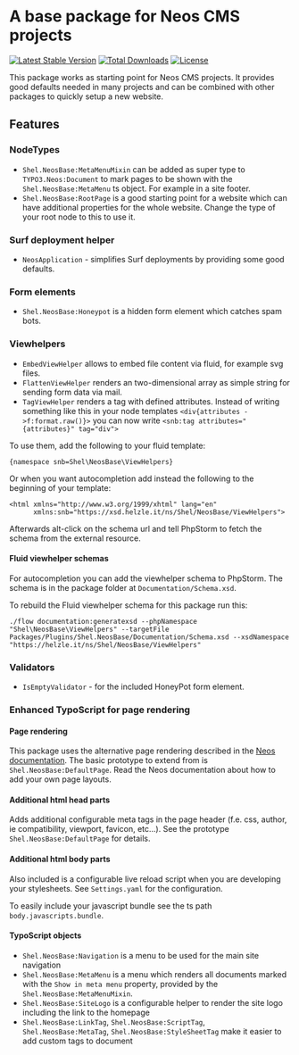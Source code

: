 # A base package for Neos CMS projects

[![Latest Stable Version](https://poser.pugx.org/shel/neosbase/v/stable)](https://packagist.org/packages/shel/neosbase)
[![Total Downloads](https://poser.pugx.org/shel/neosbase/downloads)](https://packagist.org/packages/shel/neosbase)
[![License](https://poser.pugx.org/shel/neosbase/license)](https://packagist.org/packages/shel/neosbase)

This package works as starting point for Neos CMS projects.
It provides good defaults needed in many projects and can be combined
with other packages to quickly setup a new website.

## Features

### NodeTypes

* `Shel.NeosBase:MetaMenuMixin` can be added as super type to `TYPO3.Neos:Document` to mark pages to be shown with the `Shel.NeosBase:MetaMenu` ts object. For example in a site footer.
* `Shel.NeosBase:RootPage` is a good starting point for a website which can have additional properties for the whole website. Change the type of your root node to this to use it.

### Surf deployment helper

* `NeosApplication` - simplifies Surf deployments by providing some good defaults.

### Form elements

* `Shel.NeosBase:Honeypot` is a hidden form element which catches spam bots.

### Viewhelpers

* `EmbedViewHelper` allows to embed file content via fluid, for example svg files.
* `FlattenViewHelper` renders an two-dimensional array as simple string for sending form data via mail.   
* `TagViewHelper` renders a tag with defined attributes. Instead of writing something like this in your node templates `<div{attributes ->f:format.raw()}>` you can now write `<snb:tag attributes="{attributes}" tag="div">`    

To use them, add the following to your fluid template:

    {namespace snb=Shel\NeosBase\ViewHelpers}  
    
Or when you want autocompletion add instead the following to the beginning of your template:

    <html xmlns="http://www.w3.org/1999/xhtml" lang="en"
          xmlns:snb="https://xsd.helzle.it/ns/Shel/NeosBase/ViewHelpers">
          
Afterwards alt-click on the schema url and tell PhpStorm to fetch the schema from the external resource. 
    
#### Fluid viewhelper schemas 

For autocompletion you can add the viewhelper schema to PhpStorm.
The schema is in the package folder at `Documentation/Schema.xsd`.

To rebuild the Fluid viewhelper schema for this package run this:

    ./flow documentation:generatexsd --phpNamespace "Shel\NeosBase\ViewHelpers" --targetFile Packages/Plugins/Shel.NeosBase/Documentation/Schema.xsd --xsdNamespace "https://helzle.it/ns/Shel/NeosBase/ViewHelpers"

### Validators

* `IsEmptyValidator` - for the included HoneyPot form element. 

### Enhanced TypoScript for page rendering

#### Page rendering

This package uses the alternative page rendering described in the [Neos documentation](http://neos.readthedocs.org/en/stable/HowTos/SelectingPageTemplate.html#using-a-defaultpage-prototype).
The basic prototype to extend from is `Shel.NeosBase:DefaultPage`. 
Read the Neos documentation about how to add your own page layouts. 
 
#### Additional html head parts 

Adds additional configurable meta tags in the page header (f.e. css, author, ie compatibility, viewport, favicon, etc...). 
See the prototype `Shel.NeosBase:DefaultPage` for details.

#### Additional html body parts

Also included is a configurable live reload script when you are developing your stylesheets. 
See `Settings.yaml` for the configuration.

To easily include your javascript bundle see the ts path `body.javascripts.bundle`.

#### TypoScript objects

* `Shel.NeosBase:Navigation` is a menu to be used for the main site navigation
* `Shel.NeosBase:MetaMenu` is a menu which renders all documents marked with the `Show in meta menu` property, provided by the `Shel.NeosBase:MetaMenuMixin`.
* `Shel.NeosBase:SiteLogo` is a configurable helper to render the site logo including the link to the homepage
* `Shel.NeosBase:LinkTag`, `Shel.NeosBase:ScriptTag`, `Shel.NeosBase:MetaTag`, `Shel.NeosBase:StyleSheetTag` make it easier to add custom tags to document 

